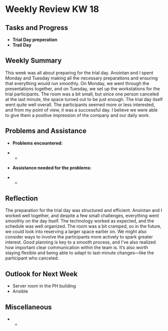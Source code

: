 # Weekly Review KW 18

## Tasks and Progress

- **Trial Day preperation**
- **Trail Day**


## Weekly Summary

This week was all about preparing for the trial day. Anointan and I spent Monday and Tuesday making all the necessary preparations and ensuring that everything would run smoothly. On Monday, we went through the presentations together, and on Tuesday, we set up the workstations for the trial participants. The room was a bit small, but since one person canceled at the last minute, the space turned out to be just enough. The trial day itself went quite well overall. The participants seemed more or less interested, and from my point of view, it was a successful day. I believe we were able to give them a positive impression of the company and our daily work.


## Problems and Assistance

- **Problems encountered:**

- -

- **Assistance needed for the problems:**

- -


## Reflection

The preparation for the trial day was structured and efficient. Anointan and I worked well together, and despite a few small challenges, everything went smoothly on the day itself. The technology worked as expected, and the schedule was well organized. The room was a bit cramped, so in the future, we could look into reserving a larger space earlier on. We might also consider ways to involve the participants more actively to spark greater interest. Good planning is key to a smooth process, and I’ve also realized how important clear communication within the team is. It’s also worth staying flexible and being able to adapt to last-minute changes—like the participant who canceled.


## Outlook for Next Week

- Server room in the PH building
- Ansible


## Miscellaneous

- -